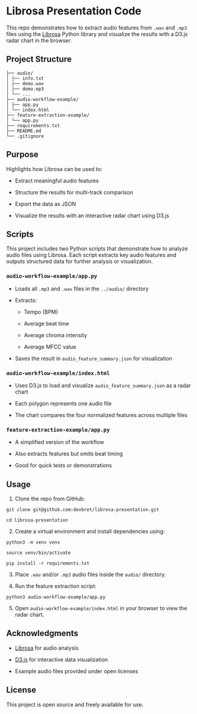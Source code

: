 # Librosa Presentation Code

This repo demonstrates how to extract audio features from `.wav` and `.mp3` files using the [Librosa](https://librosa.org/) Python library and visualize the results with a D3.js radar chart in the browser.

## Project Structure

```
├── audio/
│ ├── info.txt
│ ├── demo.wav
│ ├── demo.mp3
│ └── ...
├── audio-workflow-example/
│ ├── app.py
│ └── index.html
├── feature-extraction-example/
│ └── app.py
├── requirements.txt
├── README.md
└── .gitignore
```

## Purpose

Highlights how Librosa can be used to:

- Extract meaningful audio features

- Structure the results for multi-track comparison

- Export the data as JSON

- Visualize the results with an interactive radar chart using D3.js

## Scripts

This project includes two Python scripts that demonstrate how to analyze audio files using Librosa. Each script extracts key audio features and outputs structured data for further analysis or visualization.

### `audio-workflow-example/app.py`

- Loads all `.mp3` and `.wav` files in the `../audio/` directory

- Extracts:

  - Tempo (BPM)

  - Average beat time

  - Average chroma intensity

  - Average MFCC value

- Saves the result in `audio_feature_summary.json` for visualization

### `audio-workflow-example/index.html`

- Uses D3.js to load and visualize `audio_feature_summary.json` as a radar chart

- Each polygon represents one audio file

- The chart compares the four normalized features across multiple files

### `feature-extraction-example/app.py`

- A simplified version of the workflow

- Also extracts features but omits beat timing

- Good for quick tests or demonstrations

## Usage

1. Clone the repo from GitHub:

```
git clone git@github.com:devbret/librosa-presentation.git

cd librosa-presentation
```

2. Create a virtual environment and install dependencies using:

```
python3 -m venv venv

source venv/bin/activate

pip install -r requirements.txt
```

3. Place `.wav` and/or `.mp3` audio files inside the `audio/` directory.

4. Run the feature extraction script:

```
python3 audio-workflow-example/app.py
```

5. Open `audio-workflow-example/index.html` in your browser to view the radar chart.

## Acknowledgments

- [Librosa](https://librosa.org/) for audio analysis

- [D3.js](https://d3js.org/) for interactive data visualization

- Example audio files provided under open licenses

## License

This project is open source and freely available for use.
